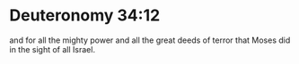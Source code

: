 # Deuteronomy 34:12

and for all the mighty power and all the great deeds of terror that Moses did in the sight of all Israel.
